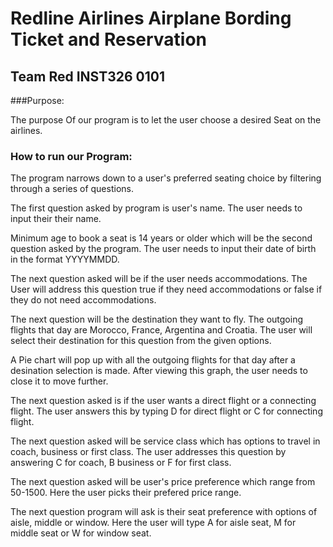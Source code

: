 # Redline Airlines Airplane Bording Ticket and Reservation
## Team Red INST326 0101

###Purpose:

The purpose Of our program is to let the user choose a desired Seat on the airlines.

### How to run our Program:
The program narrows down to a user's preferred seating choice by filtering through a series of questions.

The first question asked by program is user's name.
The user needs to input their their name.

Minimum age to book a seat is 14 years or older which will be the second question asked by the program.
The user needs to input their date of birth in the format YYYYMMDD.

The next question asked will be if the user needs accommodations.
The User will address this question true if they need accommodations or false if they do not need accommodations.

The next question will be the destination they want to fly. The outgoing flights that day are Morocco, France, Argentina and Croatia.
The user will select their destination for this question from the given options.

A Pie chart will pop up with all the outgoing flights for that day after a desination selection is made. After viewing this graph, the user needs to close it to move further.

The next question asked is if the user wants a direct flight or a connecting flight.
The user answers this by typing D for direct flight or C for connecting flight.

The next question asked will be service class which has options to travel in coach, business or first class.
The user addresses this question by answering C for coach, B business or F for first class.

The next question asked will be user's price preference which range from 50-1500.
Here the user picks their prefered price range.

The next question program will ask is their seat preference with options of aisle, middle or window.
Here the user will type A for aisle seat, M for middle seat or W for window seat.
